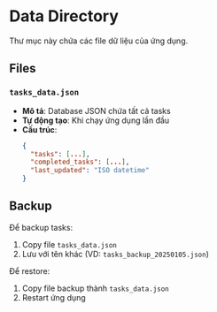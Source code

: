 # Data Directory

Thư mục này chứa các file dữ liệu của ứng dụng.

## Files

### `tasks_data.json`
- **Mô tả**: Database JSON chứa tất cả tasks
- **Tự động tạo**: Khi chạy ứng dụng lần đầu
- **Cấu trúc**:
  ```json
  {
    "tasks": [...],
    "completed_tasks": [...],
    "last_updated": "ISO datetime"
  }
  ```

## Backup

Để backup tasks:
1. Copy file `tasks_data.json` 
2. Lưu với tên khác (VD: `tasks_backup_20250105.json`)

Để restore:
1. Copy file backup thành `tasks_data.json`
2. Restart ứng dụng
